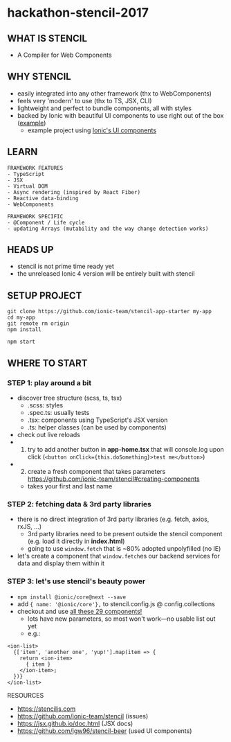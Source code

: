 # hackathon-stencil-2017

## WHAT IS STENCIL

- A Compiler for Web Components


## WHY STENCIL

- easily integrated into any other framework (thx to WebComponents)
- feels very 'modern' to use (thx to TS, JSX, CLI)
- lightweight and perfect to bundle components, all with styles
- backed by Ionic with beautiful UI components to use right out of the box ([example](http://ionicframework.com/docs/components/))
  - example project using [Ionic's UI components](https://github.com/ionic-team/ionic-conference-app)


## LEARN

    FRAMEWORK FEATURES
    - TypeScript
    - JSX
    - Virtual DOM
    - Async rendering (inspired by React Fiber)
    - Reactive data-binding
    - WebComponents

    FRAMEWORK SPECIFIC
    - @Component / Life cycle
    - updating Arrays (mutability and the way change detection works)


## HEADS UP

- stencil is not prime time ready yet
- the unreleased Ionic 4 version will be entirely built with stencil


## SETUP PROJECT

```
git clone https://github.com/ionic-team/stencil-app-starter my-app
cd my-app
git remote rm origin
npm install

npm start
```


## WHERE TO START

### STEP 1: play around a bit

- discover tree structure (scss, ts, tsx)
  - .scss: styles
  - .spec.ts: usually tests
  - .tsx: components using TypeScript's JSX version
  - .ts: helper classes (can be used by components)
- check out live reloads
- 1) try to add another button in **app-home.tsx** that will console.log upon click (`<button onClick={this.doSomething}>test me</button>`)
- 2) create a fresh component that takes parameters https://github.com/ionic-team/stencil#creating-components
  - takes your first and last name


### STEP 2: fetching data & 3rd party libraries

- there is no direct integration of 3rd party libraries (e.g. fetch, axios, rxJS, ...)
  - 3rd party libraries need to be present outside the stencil component (e.g. load it directly in **index.html**)
  - going to use `window.fetch` that is ~80% adopted unpolyfilled (no IE)
- let's create a component that `window.fetch`es our backend services for data and display them within it


### STEP 3: let's use stencil's beauty power

- `npm install @ionic/core@next --save`
- add `{ name: '@ionic/core'},` to stencil.config.js @ config.collections
- checkout and use [all these 29 components!](http://ionicframework.com/docs/components/)
  - lots have new parameters, so most won't work—no usable list out yet
  - e.g.:

```
<ion-list>
  {['item', 'another one', 'yup!'].map(item => {
    return <ion-item>
      { item }
    </ion-item>;
  })}
</ion-list>
```



RESOURCES

- https://stenciljs.com
- https://github.com/ionic-team/stencil (issues)
- https://jsx.github.io/doc.html (JSX docs)
- https://github.com/jgw96/stencil-beer (used UI components)